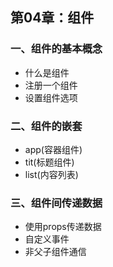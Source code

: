 ## 第04章：组件

### 一、组件的基本概念
* 什么是组件
* 注册一个组件
* 设置组件选项

### 二、组件的嵌套
* app(容器组件)
* tit(标题组件)
* list(内容列表)

### 三、组件间传递数据
* 使用props传递数据
* 自定义事件
* 非父子组件通信
